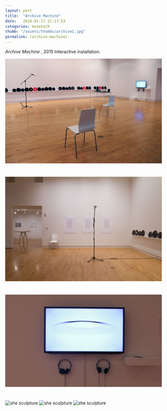 ```yaml
---
layout: post
title:  "Archive Machine"
date:   2018-01-17 21:17:53
categories: musetech
thumb: "/assets/thumbs/archive1.jpg"
permalink: /archive-machine/
---
```


<p><i>Archive Machine </i>, 2015  Interactive installation.</p> 
<img style="margin-bottom:40px;" src="/assets/projects/archive/space.jpg" alt="she sculpture"/>
<img style="margin-bottom:40px;" src="/assets/projects/archive/score.jpg" alt="she sculpture"/>
<img style="margin-bottom:40px;" src="/assets/projects/archive/screen.jpg" alt="she sculpture"/>
<img style="margin-bottom:40px;" src="/assets/projects/archive/spin.gif" alt="she sculpture"/>
<img style="margin-bottom:40px;" src="/assets/projects/archive/theStack.gif" alt="she sculpture"/>
<img style="margin-bottom:40px;" src="/assets/projects/archive/listen.gif" alt="she sculpture"/>